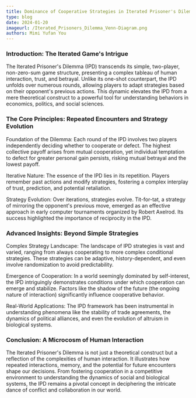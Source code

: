 ```yaml
---
title: Dominance of Cooperative Strategies in Iterated Prisoner's Dilemma with Axelrod Python Library 
type: blog
date: 2024-01-20
imageurl: /Iterated_Prisoners_Dilemma_Venn-Diagram.png
authors: Mimi Yufan You
---
```


### Introduction: The Iterated Game's Intrigue

The Iterated Prisoner's Dilemma (IPD) transcends its simple, two-player, non-zero-sum game structure, presenting a complex tableau of human interaction, trust, and betrayal. Unlike its one-shot counterpart, the IPD unfolds over numerous rounds, allowing players to adapt strategies based on their opponent's previous actions. This dynamic elevates the IPD from a mere theoretical construct to a powerful tool for understanding behaviors in economics, politics, and social sciences.

### The Core Principles: Repeated Encounters and Strategy Evolution

Foundation of the Dilemma: Each round of the IPD involves two players independently deciding whether to cooperate or defect. The highest collective payoff arises from mutual cooperation, yet individual temptation to defect for greater personal gain persists, risking mutual betrayal and the lowest payoff.

Iterative Nature: The essence of the IPD lies in its repetition. Players remember past actions and modify strategies, fostering a complex interplay of trust, prediction, and potential retaliation.

Strategy Evolution: Over iterations, strategies evolve. Tit-for-tat, a strategy of mirroring the opponent's previous move, emerged as an effective approach in early computer tournaments organized by Robert Axelrod. Its success highlighted the importance of reciprocity in the IPD.

### Advanced Insights: Beyond Simple Strategies

Complex Strategy Landscape: The landscape of IPD strategies is vast and varied, ranging from always cooperating to more complex conditional strategies. These strategies can be adaptive, history-dependent, and even involve randomization to avoid predictability.

Emergence of Cooperation: In a world seemingly dominated by self-interest, the IPD intriguingly demonstrates conditions under which cooperation can emerge and stabilize. Factors like the shadow of the future (the ongoing nature of interaction) significantly influence cooperative behavior.

Real-World Applications: The IPD framework has been instrumental in understanding phenomena like the stability of trade agreements, the dynamics of political alliances, and even the evolution of altruism in biological systems.

### Conclusion: A Microcosm of Human Interaction

The Iterated Prisoner's Dilemma is not just a theoretical construct but a reflection of the complexities of human interaction. It illustrates how repeated interactions, memory, and the potential for future encounters shape our decisions. From fostering cooperation in a competitive environment to understanding the dynamics of social and biological systems, the IPD remains a pivotal concept in deciphering the intricate dance of conflict and collaboration in our world.
